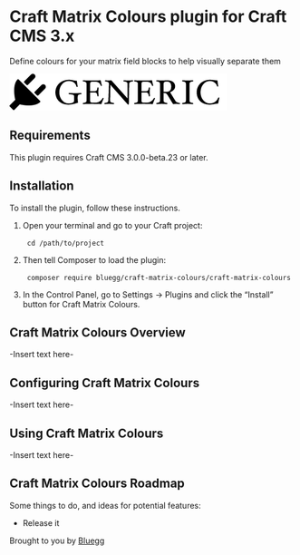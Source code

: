# Craft Matrix Colours plugin for Craft CMS 3.x

Define colours for your matrix field blocks to help visually separate them

![Screenshot](resources/img/plugin-logo.png)

## Requirements

This plugin requires Craft CMS 3.0.0-beta.23 or later.

## Installation

To install the plugin, follow these instructions.

1. Open your terminal and go to your Craft project:

        cd /path/to/project

2. Then tell Composer to load the plugin:

        composer require bluegg/craft-matrix-colours/craft-matrix-colours

3. In the Control Panel, go to Settings → Plugins and click the “Install” button for Craft Matrix Colours.

## Craft Matrix Colours Overview

-Insert text here-

## Configuring Craft Matrix Colours

-Insert text here-

## Using Craft Matrix Colours

-Insert text here-

## Craft Matrix Colours Roadmap

Some things to do, and ideas for potential features:

* Release it

Brought to you by [Bluegg](https://bluegg.co.uk)
